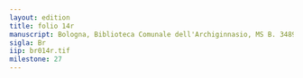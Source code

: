 ```yaml
---
layout: edition
title: folio 14r
manuscript: Bologna, Biblioteca Comunale dell'Archiginnasio, MS B. 3489
sigla: Br
iip: br014r.tif
milestone: 27
---
```


